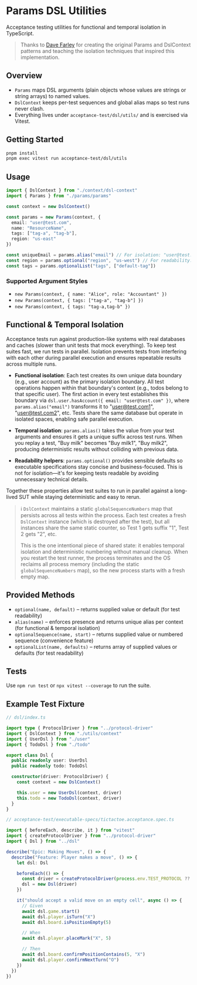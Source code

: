 # Params DSL Utilities

Acceptance testing utilities for functional and temporal isolation in TypeScript.

> Thanks to [Dave Farley](https://courses.cd.training/) for creating the original Params and DslContext patterns and teaching the isolation techniques that inspired this implementation.

## Overview

- `Params` maps DSL arguments (plain objects whose values are strings or string arrays) to named values.
- `DslContext` keeps per-test sequences and global alias maps so test runs never clash.
- Everything lives under `acceptance-test/dsl/utils/` and is exercised via Vitest.

## Getting Started

```bash
pnpm install
pnpm exec vitest run acceptance-test/dsl/utils
```

## Usage

```ts
import { DslContext } from "./context/dsl-context"
import { Params } from "./params/params"

const context = new DslContext()

const params = new Params(context, {
  email: "user@test.com",
  name: "ResourceName",
  tags: ["tag-a", "tag-b"],
  region: "us-east"
})

const uniqueEmail = params.alias("email") // For isolation: "user@test.com1", "user@test.com2", etc.
const region = params.optional("region", "us-west") // For readability: sensible defaults
const tags = params.optionalList("tags", ["default-tag"])
```

### Supported Argument Styles

- `new Params(context, { name: "Alice", role: "Accountant" })`
- `new Params(context, { tags: ["tag-a", "tag-b"] })`
- `new Params(context, { tags: "tag-a,tag-b" })`

## Functional & Temporal Isolation

Acceptance tests run against production-like systems with real databases and caches (slower than unit tests that mock everything). To keep test suites fast, we run tests in parallel. Isolation prevents tests from interfering with each other during parallel execution and ensures repeatable results across multiple runs.

- **Functional isolation**: Each test creates its own unique data boundary (e.g., user account) as the primary isolation boundary. All test operations happen within that boundary's context (e.g., todos belong to that specific user). The first action in every test establishes this boundary via `dsl.user.hasAccount({ email: "user@test.com" })`, where `params.alias("email")` transforms it to "user@test.com1", "user@test.com2", etc. Tests share the same database but operate in isolated spaces, enabling safe parallel execution.

- **Temporal isolation**: `params.alias()` takes the value from your test arguments and ensures it gets a unique suffix across test runs. When you replay a test, "Buy milk" becomes "Buy milk1", "Buy milk2", producing deterministic results without colliding with previous data.

- **Readability helpers**: `params.optional()` provides sensible defaults so executable specifications stay concise and business-focused. This is not for isolation—it's for keeping tests readable by avoiding unnecessary technical details.

Together these properties allow test suites to run in parallel against a long-lived SUT while staying deterministic and easy to rerun.

> ℹ️ `DslContext` maintains a static `globalSequenceNumbers` map that persists across all tests within the process. Each test creates a fresh `DslContext` instance (which is destroyed after the test), but all instances share the same static counter, so Test 1 gets suffix "1", Test 2 gets "2", etc.
>
> This is the one intentional piece of shared state: it enables temporal isolation and deterministic numbering without manual cleanup. When you restart the test runner, the process terminates and the OS reclaims all process memory (including the static `globalSequenceNumbers` map), so the new process starts with a fresh empty map.

## Provided Methods

- `optional(name, default)` – returns supplied value or default (for test readability)
- `alias(name)` – enforces presence and returns unique alias per context (for functional & temporal isolation)
- `optionalSequence(name, start)` – returns supplied value or numbered sequence (convenience feature)
- `optionalList(name, defaults)` – returns array of supplied values or defaults (for test readability)

## Tests

Use `npm run test` or `npx vitest --coverage` to run the suite.

## Example Test Fixture

```ts
// dsl/index.ts

import type { ProtocolDriver } from "../protocol-driver"
import { DslContext } from "./utils/context"
import { UserDsl } from "./user"
import { TodoDsl } from "./todo"

export class Dsl {
  public readonly user: UserDsl
  public readonly todo: TodoDsl

  constructor(driver: ProtocolDriver) {
    const context = new DslContext()

    this.user = new UserDsl(context, driver)
    this.todo = new TodoDsl(context, driver)
  }
}
```

```ts
// acceptance-test/executable-specs/tictactoe.acceptance.spec.ts

import { beforeEach, describe, it } from "vitest"
import { createProtocolDriver } from "../protocol-driver"
import { Dsl } from "../dsl"

describe("Epic: Making Moves", () => {
  describe("Feature: Player makes a move", () => {
    let dsl: Dsl

    beforeEach(() => {
      const driver = createProtocolDriver(process.env.TEST_PROTOCOL ?? "cli")
      dsl = new Dsl(driver)
    })

    it("should accept a valid move on an empty cell", async () => {
      // Given
      await dsl.game.start()
      await dsl.player.isTurn("X")
      await dsl.board.isPositionEmpty(5)

      // When
      await dsl.player.placeMark("X", 5)

      // Then
      await dsl.board.confirmPositionContains(5, "X")
      await dsl.player.confirmNextTurn("O")
    })
  })
})
```
